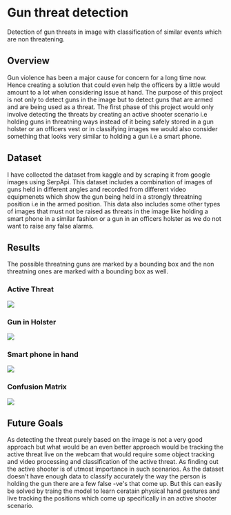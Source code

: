 # Gun threat detection
Detection of gun threats in image with classification of similar events which are non threatening.

## Overview
Gun violence has been a major cause for concern for a long time now. Hence creating a solution that could even help the officers by a little would amount to a lot when considering issue at hand. The purpose of this project is not only to detect guns in the image but to detect guns that are armed and are being used as a threat. The first phase of this project would only involve detecting the threats by creating an active shooter scenario i.e holding guns in threatning ways instead of it being safely stored in a gun holster or an officers vest or in classifying images we would also consider something that looks very similar to holding a gun i.e a smart phone.

## Dataset
I have collected the dataset from kaggle and by scraping it from google images using SerpApi. This dataset includes a combination of images of guns held in different angles and recorded from different video equipmenets which show the gun being held in a strongly threatning position i.e in the armed position. This data also includes some other types of images that must not be raised as threats in the image like holding a smart phone in a similar fashion or a gun in an officers holster as we do not want to raise any false alarms.

## Results

The possible threatning guns are marked by a bounding box and the non threatning ones are marked with a bounding box as well.

### Active Threat
![](image/demo_1.png)

### Gun in Holster
![](image/demo_2.png)

### Smart phone in hand
![](image/demo_3.png)

### Confusion Matrix

![](image/demo_4.png)



## Future  Goals

As detecting the threat purely based on the image is not a very good approach but what would be an even better approach would be tracking the active threat live on the webcam that would require some object tracking and video processing and classification of the active threat. As finding out the active shooter is of utmost importance in such scenarios. As the dataset doesn't have enough data to classify accurately the way the person is holding the gun there are a few false -ve's that come up. But this can easily be solved by traing the model to learn ceratain physical hand gestures and live tracking the positions which come up specifically in an active shooter scenario. 

